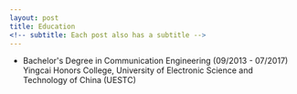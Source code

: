 ```yaml
---
layout: post
title: Education
<!-- subtitle: Each post also has a subtitle -->
---
```


* Bachelor's Degree in Communication Engineering (09/2013 - 07/2017)
  Yingcai Honors College, University of Electronic Science and Technology of China (UESTC)
